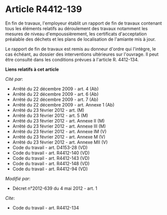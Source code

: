 # Article R4412-139

En fin de travaux, l'employeur établit un rapport de fin de travaux contenant tous les éléments relatifs au déroulement des
travaux notamment les mesures de niveau d'empoussièrement, les certificats d'acceptation préalable des déchets et les plans
de localisation de l'amiante mis à jour. 

Le rapport de fin de travaux est remis au donneur d'ordre qui l'intègre, le cas échéant, au dossier des interventions
ultérieures sur l'ouvrage. Il peut être consulté dans les conditions prévues à l'article R. 4412-134.

**Liens relatifs à cet article**

_Cité par_:

  - Arrêté du 22 décembre 2009 - art. 4 (Ab)
  - Arrêté du 22 décembre 2009 - art. 6 (Ab)
  - Arrêté du 22 décembre 2009 - art. 7 (Ab)
  - Arrêté du 22 décembre 2009 - art. Annexe 1 (Ab)
  - Arrêté du 23 février 2012 - art. (M)
  - Arrêté du 23 février 2012 - art. 5 (M)
  - Arrêté du 23 février 2012 - art. Annexe II (M)
  - Arrêté du 23 février 2012 - art. Annexe III (M)
  - Arrêté du 23 février 2012 - art. Annexe IM (V)
  - Arrêté du 23 février 2012 - art. Annexe M (V)
  - Arrêté du 23 février 2012 - art. Annexe MII (V)
  - Code du travail - art. D4153-28 (VD)
  - Code du travail - art. R4412-140 (VD)
  - Code du travail - art. R4412-143 (VD)
  - Code du travail - art. R4412-148 (VD)
  - Code du travail - art. R4412-94 (VD)

_Modifié par_:

  - Décret n°2012-639 du 4 mai 2012 - art. 1

_Cite_:

  - Code du travail - art. R4412-134
